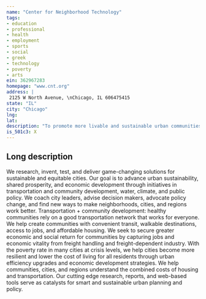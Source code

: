```yaml
---
name: "Center for Neighborhood Technology"
tags:
- education
- professional
- health
- employment
- sports
- social
- greek
- technology
- poverty
- arts
ein: 362967283
homepage: "www.cnt.org"
address: |
 2125 W North Avenue, \nChicago, IL 606475415
state: "IL"
city: "Chicago"
lng: 
lat: 
description: "To promote more livable and sustainable urban communities. "
is_501c3: X
---
```


## Long description

We research, invent, test, and deliver game-changing solutions for sustainable and equitable cities. Our goal is to advance urban sustainability, shared prosperity, and economic development through initiatives in transportation and community development, water, climate, and public policy. We coach city leaders, advise decision makers, advocate policy change, and find new ways to make neighborhoods, cities, and regions work better. Transportation + community development: healthy communities rely on a good transportation network that works for everyone. We help create communities with convenient transit, walkable destinations, access to jobs, and affordable housing. We seek to secure greater economic and social return for communities by capturing jobs and economic vitality from freight handling and freight-dependent industry. With the poverty rate in many cities at crisis levels, we help cities become more resilient and lower the cost of living for all residents through urban efficiency upgrades and economic development strategies. We help communities, cities, and regions understand the combined costs of housing and transportation. Our cutting edge research, reports, and web-based tools serve as catalysts for smart and sustainable urban planning and policy. 
